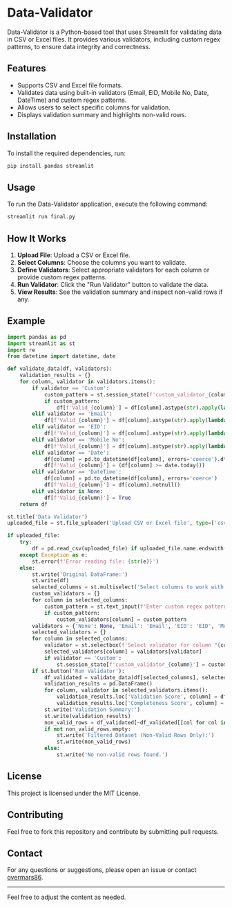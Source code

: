
# Data-Validator

Data-Validator is a Python-based tool that uses Streamlit for validating data in CSV or Excel files. It provides various validators, including custom regex patterns, to ensure data integrity and correctness.

## Features

- Supports CSV and Excel file formats.
- Validates data using built-in validators (Email, EID, Mobile No, Date, DateTime) and custom regex patterns.
- Allows users to select specific columns for validation.
- Displays validation summary and highlights non-valid rows.

## Installation

To install the required dependencies, run:
```bash
pip install pandas streamlit
```

## Usage

To run the Data-Validator application, execute the following command:
```bash
streamlit run final.py
```

## How It Works

1. **Upload File**: Upload a CSV or Excel file.
2. **Select Columns**: Choose the columns you want to validate.
3. **Define Validators**: Select appropriate validators for each column or provide custom regex patterns.
4. **Run Validator**: Click the "Run Validator" button to validate the data.
5. **View Results**: See the validation summary and inspect non-valid rows if any.

## Example

```python
import pandas as pd
import streamlit as st
import re
from datetime import datetime, date

def validate_data(df, validators):
    validation_results = {}
    for column, validator in validators.items():
        if validator == 'Custom':
            custom_pattern = st.session_state[f'custom_validator_{column}']
            if custom_pattern:
                df[f'Valid_{column}'] = df[column].astype(str).apply(lambda x: bool(re.match(custom_pattern, str(x))))
        elif validator == 'Email':
            df[f'Valid_{column}'] = df[column].astype(str).apply(lambda x: bool(re.match(r'^[a-zA-Z0-9._%+-]+@[a-zA-Z0-9.-]+\.[a-zA-Z]{2,}$', str(x))))
        elif validator == 'EID':
            df[f'Valid_{column}'] = df[column].astype(str).apply(lambda x: bool(re.match(r'^[0-9]+-[0-9]+-[0-9]+-\d$', str(x))))
        elif validator == 'Mobile No':
            df[f'Valid_{column}'] = df[column].astype(str).apply(lambda x: bool(re.match(r'\d\d\d-\d\d\d\d\d\d\d', str(x))))
        elif validator == 'Date':
            df[column] = pd.to_datetime(df[column], errors='coerce').dt.date
            df[f'Valid_{column}'] = (df[column] >= date.today())
        elif validator == 'DateTime':
            df[column] = pd.to_datetime(df[column], errors='coerce')
            df[f'Valid_{column}'] = df[column].notnull()
        elif validator is None: 
            df[f'Valid_{column}'] = True 
    return df

st.title('Data Validator')
uploaded_file = st.file_uploader('Upload CSV or Excel file', type=['csv', 'xlsx'])

if uploaded_file:
    try:
        df = pd.read_csv(uploaded_file) if uploaded_file.name.endswith('.csv') else pd.read_excel(uploaded_file)
    except Exception as e:
        st.error(f'Error reading file: {str(e)}')
    else:
        st.write('Original DataFrame:')
        st.write(df)
        selected_columns = st.multiselect('Select columns to work with', df.columns)
        custom_validators = {}
        for column in selected_columns:
            custom_pattern = st.text_input(f'Enter custom regex pattern for column "{column}"')
            if custom_pattern:
                custom_validators[column] = custom_pattern
        validators = {'None': None, 'Email': 'Email', 'EID': 'EID', 'Mobile No': 'Mobile No', 'Date': 'Date', 'DateTime': 'DateTime', 'Custom': 'Custom'}
        selected_validators = {}
        for column in selected_columns:
            validator = st.selectbox(f'Select validator for column "{column}"', list(validators.keys()))
            selected_validators[column] = validators[validator]
            if validator == 'Custom':
                st.session_state[f'custom_validator_{column}'] = custom_validators[column]
        if st.button('Run Validator'):
            df_validated = validate_data(df[selected_columns], selected_validators)
            validation_results = pd.DataFrame()
            for column, validator in selected_validators.items():
                validation_results.loc['Validation Score', column] = df_validated[f'Valid_{column}'].mean() * 100
                validation_results.loc['Completeness Score', column] = df_validated[column].notnull().mean() * 100
            st.write('Validation Summary:')
            st.write(validation_results)
            non_valid_rows = df_validated[~df_validated[[col for col in df_validated.columns if col.startswith('Valid_')]].all(axis=1)]
            if not non_valid_rows.empty:
                st.write('Filtered Dataset (Non-Valid Rows Only):')
                st.write(non_valid_rows)
            else:
                st.write('No non-valid rows found.')
```

## License

This project is licensed under the MIT License.

## Contributing

Feel free to fork this repository and contribute by submitting pull requests.

## Contact

For any questions or suggestions, please open an issue or contact [overmars86](https://github.com/overmars86).

---

Feel free to adjust the content as needed.
